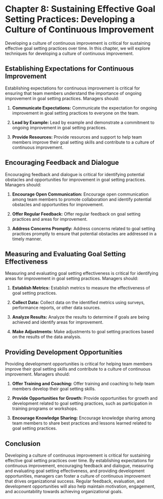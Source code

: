 Chapter 8: Sustaining Effective Goal Setting Practices: Developing a Culture of Continuous Improvement
======================================================================================================

Developing a culture of continuous improvement is critical for sustaining effective goal setting practices over time. In this chapter, we will explore techniques for developing a culture of continuous improvement.

Establishing Expectations for Continuous Improvement
----------------------------------------------------

Establishing expectations for continuous improvement is critical for ensuring that team members understand the importance of ongoing improvement in goal setting practices. Managers should:

1. **Communicate Expectations:** Communicate the expectation for ongoing improvement in goal setting practices to everyone on the team.

2. **Lead by Example:** Lead by example and demonstrate a commitment to ongoing improvement in goal setting practices.

3. **Provide Resources:** Provide resources and support to help team members improve their goal setting skills and contribute to a culture of continuous improvement.

Encouraging Feedback and Dialogue
---------------------------------

Encouraging feedback and dialogue is critical for identifying potential obstacles and opportunities for improvement in goal setting practices. Managers should:

1. **Encourage Open Communication:** Encourage open communication among team members to promote collaboration and identify potential obstacles and opportunities for improvement.

2. **Offer Regular Feedback:** Offer regular feedback on goal setting practices and areas for improvement.

3. **Address Concerns Promptly:** Address concerns related to goal setting practices promptly to ensure that potential obstacles are addressed in a timely manner.

Measuring and Evaluating Goal Setting Effectiveness
---------------------------------------------------

Measuring and evaluating goal setting effectiveness is critical for identifying areas for improvement in goal setting practices. Managers should:

1. **Establish Metrics:** Establish metrics to measure the effectiveness of goal setting practices.

2. **Collect Data:** Collect data on the identified metrics using surveys, performance reports, or other data sources.

3. **Analyze Results:** Analyze the results to determine if goals are being achieved and identify areas for improvement.

4. **Make Adjustments:** Make adjustments to goal setting practices based on the results of the data analysis.

Providing Development Opportunities
-----------------------------------

Providing development opportunities is critical for helping team members improve their goal setting skills and contribute to a culture of continuous improvement. Managers should:

1. **Offer Training and Coaching:** Offer training and coaching to help team members develop their goal setting skills.

2. **Provide Opportunities for Growth:** Provide opportunities for growth and development related to goal setting practices, such as participation in training programs or workshops.

3. **Encourage Knowledge Sharing:** Encourage knowledge sharing among team members to share best practices and lessons learned related to goal setting practices.

Conclusion
----------

Developing a culture of continuous improvement is critical for sustaining effective goal setting practices over time. By establishing expectations for continuous improvement, encouraging feedback and dialogue, measuring and evaluating goal setting effectiveness, and providing development opportunities, managers can foster a culture of continuous improvement that drives organizational success. Regular feedback, evaluation, and development opportunities will also help maintain motivation, engagement, and accountability towards achieving organizational goals.
